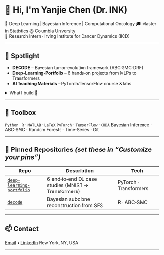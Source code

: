 # 👋 Hi, I'm **Yanjie Chen (Dr. INK)**

🚀 Deep Learning | Bayesian Inference | Computational Oncology
🎓 Master in Statistics @ Columbia University
🔬 Research Intern · Irving Institute for Cancer Dynamics (IICD)

---

## 🌟 Spotlight
* **DECODE** – Bayesian tumor‑evolution framework (ABC‑SMC‑DRF)
* **Deep‑Learning‑Portfolio** – 6 hands‑on projects from MLPs to Transformers
* **AI Teaching Materials** – PyTorch/TensorFlow course & labs

<details>
  <summary>What I build 🚀</summary>

| Area                       | Highlights                                                     |
| -------------------------- | -------------------------------------------------------------- |
| **Computer Vision**        | Transfer learning · Semantic segmentation · Data augmentation  |
| **NLP**                    | LSTM sentiment analysis · Self‑attention · 4‑bit LLM inference |
| **Probabilistic Modeling** | ABC‑SMC pipelines · Random‑Forest posteriors                   |
| **HPC**                    | SLURM workflows · GPU optimization on Columbia’s cluster       |

</details>

---

## 🔧 Toolbox

`Python` · `R` · `MATLAB` · `LaTeX`
`PyTorch` · `TensorFlow` · `CUDA`
Bayesian Inference · ABC‑SMC · Random Forests · Time‑Series · Git

---

## 📌 Pinned Repositories *(set these in “Customize your pins”)*

| Repo                                                                                   | Description                                         | Tech                   |
| -------------------------------------------------------------------------------------- | --------------------------------------------------- | ---------------------- |
| [`deep-learning-portfolio`](https://github.com/YanjieChen9117/deep-learning-portfolio) | 6 end‑to‑end DL case studies (MNIST → Transformers) | PyTorch · Transformers |
| [`decode`](https://github.com/YanjieChen9117/DECODE)                                   | Bayesian subclone reconstruction from SFS           | R · ABC‑SMC            |
---

## 📫 Contact

[Email](mailto:yc4594@columbia.edu) • [LinkedIn](https://www.linkedin.com/in/yanjiechen)
New York, NY, USA

---

<!--

| [`ai-teaching-materials`](https://github.com/YanjieChen9117/ai-teaching-materials)     | Lecture notes & labs for NN course                  | PyTorch · TensorFlow   |
| [`time-series-alcohol`](https://github.com/YanjieChen9117/alcohol-tax-time-series)     | GARCH forecast of UK alcohol revenue                | R                      |


## 📝 Latest Achievements

* **Jul 2025**  Released *Deep‑Learning‑Portfolio* — 95 %+ MNIST, IoU 0.84 segmentation
* **Apr 2025**  DECODE outperforms Mobster on PCAWG cohort *(pre‑print in prep)*
* **Feb 2025**  Co‑authored AI curriculum for Azure Partners

# 👋 Hi, I'm Yanjie Chen

🎓 Master in Statistics @ Columbia University  
🔬 Researcher in tumor evolution, Bayesian inference, and probabilistic modeling  
📍 Currently a research intern at Irving Institute for Cancer Dynamics, Columbia University

---

## 🔧 Skills
- **Languages**: R, Python, MATLAB, LaTeX
- **Techniques**: Bayesian Inference, ABC-SMC, Random Forests, Time Series
  
## 📚 Selected Projects

### 🧬 DECODE Tumor Subclone Reconstruction
Research in IICD, Columbia University. Develop bayesian framework for recovering tumor evolutionary parameters from SFS data; integrated ABC-SMC with Distributional RF, evaluated using community benchmarking tools.

### 🧠 AI Teaching Materials - Neural Networks
TA experience at Azure Partners: Designed PyTorch/TensorFlow-based lessons on image classification, object detection, RNNs & transformers. Includes assignments and demos.

### 📊 Time Series Forecasting on Alcohol Tax Revenue
Collaborate with "HM Revenue & Customs" and forecast UK alcohol consumption change post-tax reform using Garch(1,1) model; proposed resource allocation strategy for £64.9B in expected revenue.

---

## 📫 Contact
- 📍 30 Morningside Dr, New York, NY 10025, USA  
- 📧 yc4594@columbia.edu


**YanjieChen9117/YanjieChen9117** is a ✨ _special_ ✨ repository because its README.md (this file) appears on your GitHub profile.

Here are some ideas to get you started:

- 🔭 I’m currently working on ...
- 🌱 I’m currently learning ...
- 👯 I’m looking to collaborate on ...
- 🤔 I’m looking for help with ...
- 💬 Ask me about ...
- 📫 How to reach me: ...
- 😄 Pronouns: ...
- ⚡ Fun fact: ...
-->
